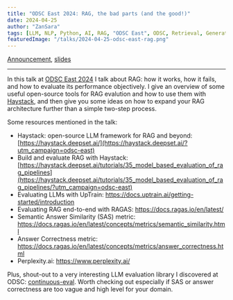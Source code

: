 ```yaml
---
title: "ODSC East 2024: RAG, the bad parts (and the good!)"
date: 2024-04-25
author: "ZanSara"
tags: [LLM, NLP, Python, AI, RAG, "ODSC East", ODSC, Retrieval, Generation, Evaluation, Haystack]
featuredImage: "/talks/2024-04-25-odsc-east-rag.png"
---
```


[Announcement](https://odsc.com/speakers/rag-the-bad-parts-and-the-good-building-a-deeper-understanding-of-this-hot-llm-paradigms-weaknesses-strengths-and-limitations/), [slides](https://drive.google.com/file/d/19EDFCqOiAo9Cvx5fxx6Wq1Z-EoMKwxbs/view?usp=sharing)

---

In this talk at [ODSC East 2024](https://odsc.com/boston/) I talk about RAG: how it works, how it fails, and how to evaluate its performance objectively. I give an overview of some useful open-source tools for RAG evalution and how to use them with [Haystack](https://haystack.deepset.ai/?utm_campaign=odsc-east), and then give you some ideas on how to expand your RAG architecture further than a simple two-step process.

Some resources mentioned in the talk:

- Haystack: open-source LLM framework for RAG and beyond: [https://haystack.deepset.ai/](https://haystack.deepset.ai/?utm_campaign=odsc-east)
- Build and evaluate RAG with Haystack: [https://haystack.deepset.ai/tutorials/35_model_based_evaluation_of_rag_pipelines](https://haystack.deepset.ai/tutorials/35_model_based_evaluation_of_rag_pipelines/?utm_campaign=odsc-east)
- Evaluating LLMs with UpTrain: https://docs.uptrain.ai/getting-started/introduction
- Evaluating RAG end-to-end with RAGAS: https://docs.ragas.io/en/latest/
- Semantic Answer Similarity (SAS) metric: https://docs.ragas.io/en/latest/concepts/metrics/semantic_similarity.html
- Answer Correctness metric: https://docs.ragas.io/en/latest/concepts/metrics/answer_correctness.html
- Perplexity.ai: https://www.perplexity.ai/

Plus, shout-out to a very interesting LLM evaluation library I discovered at ODSC: [continuous-eval](https://docs.relari.ai/v0.3). Worth checking out especially if SAS or answer correctness are too vague and high level for your domain.